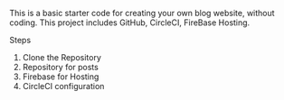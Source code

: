 This is a basic starter code for creating your own blog website, without coding. This project includes GitHub, CircleCI, FireBase Hosting.

Steps
1. Clone the Repository
2. Repository for posts
3. Firebase for Hosting
4. CircleCI configuration
<!--stackedit_data:
eyJoaXN0b3J5IjpbLTE3ODI4MTk0NTgsLTg1MzAzODA3NV19
-->